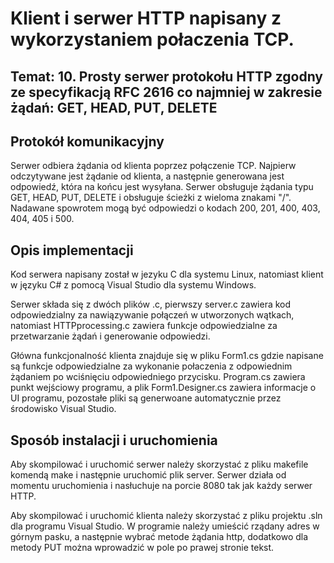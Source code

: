 # Klient i serwer HTTP napisany z wykorzystaniem połaczenia TCP.

## Temat: 10. Prosty serwer protokołu HTTP zgodny ze specyfikacją RFC 2616 co najmniej w zakresie żądań: GET, HEAD, PUT, DELETE

## Protokół komunikacyjny
Serwer odbiera żądania od klienta poprzez połączenie TCP. Najpierw odczytywane jest żądanie od klienta, a następnie generowana jest odpowiedź, która na końcu jest wysyłana. Serwer obsługuje żądania typu GET, HEAD, PUT, DELETE i obsługuje ścieżki z wieloma znakami "/".
Nadawane spowrotem mogą być odpowiedzi o kodach 200, 201, 400, 403, 404, 405 i 500.  

## Opis implementacji
Kod serwera napisany został w jezyku C dla systemu Linux, natomiast klient w języku C# z pomocą Visual Studio dla systemu Windows.

Serwer składa się z dwóch plików .c, pierwszy server.c zawiera kod odpowiedzialny za nawiązywanie połączeń w utworzonych wątkach, natomiast HTTPprocessing.c zawiera funkcje odpowiedzialne za przetwarzanie żądań i generowanie odpowiedzi.

Główna funkcjonalność klienta znajduje się w pliku Form1.cs gdzie napisane są funkcje odpowiedzialne za wykonanie połaczenia z odpowiednim żądaniem po wciśnięciu odpowiedniego przycisku. Program.cs zawiera punkt wejściowy programu, a plik Form1.Designer.cs zawiera informacje o UI programu, pozostałe pliki są generwoane automatycznie przez środowisko Visual Studio.

## Sposób instalacji i uruchomienia
Aby skompilować i uruchomić serwer należy skorzystać z pliku makefile komendą make i następnie uruchomić plik server. Serwer działa od momentu uruchomienia i nasłuchuje na porcie 8080 tak jak każdy serwer HTTP.

Aby skompilować i uruchomić klienta należy skorzystać z pliku projektu .sln dla programu Visual Studio. W programie należy umieścić rządany adres w górnym pasku, a następnie wybrać metode żądania http, dodatkowo dla metody PUT można wprowadzić w pole po prawej stronie tekst.